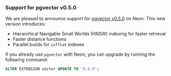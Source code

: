 ### Support for pgvector v0.5.0

We are pleased to announce support for [pgvector v0.5.0](https://github.com/pgvector/pgvector) on Neon. This new version introduces:

- Hierarchical Navigable Small Worlds (HNSW) indexing for faster retrieval
- Faster distance functions
- Parallel builds for `ivfflat` indexes

If you already use `pgvector` with Neon, you can upgrade by running the following command:

```sql
ALTER EXTENSION vector UPDATE TO '0.5.0';
```

